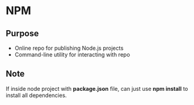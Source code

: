 # NPM

## Purpose
- Online repo for publishing Node.js projects
- Command-line utility for interacting with repo

## Note
If inside node project with **package.json** file, can just use **npm install** to install all dependencies.